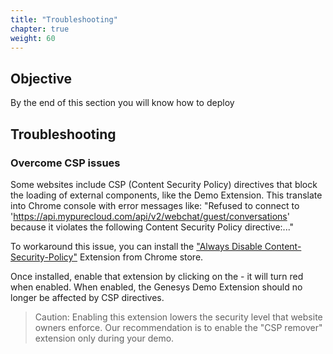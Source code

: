 ```yaml
---
title: "Troubleshooting"
chapter: true
weight: 60
---
```


## Objective

By the end of this section you will know how to deploy

## Troubleshooting

### Overcome CSP issues
Some websites include CSP (Content Security Policy) directives that block the loading of external components, like the Demo Extension.
This translate into Chrome console with error messages like:
"Refused to connect to 'https://api.mypurecloud.com/api/v2/webchat/guest/conversations' because it violates the following Content Security Policy directive:..." 

To workaround this issue, you can install the ["Always Disable Content-Security-Policy"](https://chrome.google.com/webstore/detail/always-disable-content-se/ffelghdomoehpceihalcnbmnodohkibj) Extension from Chrome store.

Once installed, enable that extension by clicking on the   - it will turn red when enabled. When enabled, the Genesys Demo Extension should no longer be affected by CSP directives.

>Caution: Enabling this extension lowers the security level that website owners enforce. Our recommendation is to enable the "CSP remover" extension only during your demo.
